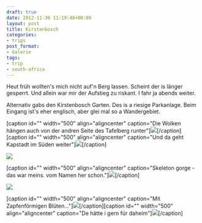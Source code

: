 ```yaml
---
draft: true
date: 2012-11-30 11:19:48+00:00
layout: post
title: Kirstenbosch
categories:
- trips
post_format:
- Galerie
tags:
- trip
- south-africa
---
```


Heut früh wollten's mich nicht auf'n Berg lassen. Scheint der is länger gesperrt. Und allein war mir der Aufstieg zu riskant. I fahr ja abends weiter.





Alternativ gabs den Kirstenbosch Garten. Des is a riesige Parkanlage. Beim Eingang ist's eher englisch, aber glei mal so a Wandergebiet.



[caption id="" width="500" align="aligncenter" caption="Die Wolken hängen auch von der andren Seite des Tafelberg runter"][![](http://clemi.ag3r.at/wp-content/uploads/2012/11/wpid-Photo-30.11.2012-0952.jpg)](http://clemi.ag3r.at/wp-content/uploads/2012/11/wpid-Photo-30.11.2012-0952.jpg)[/caption][caption id="" width="500" align="aligncenter" caption="Und da geht Kapstadt im Süden weiter"][![](http://clemi.ag3r.at/wp-content/uploads/2012/11/wpid-Photo-30.11.2012-1005.jpg)](http://clemi.ag3r.at/wp-content/uploads/2012/11/wpid-Photo-30.11.2012-1005.jpg)[/caption]<!-- more -->




[![](http://clemi.ag3r.at/wp-content/uploads/2012/11/wpid-Photo-30.11.2012-10051.jpg)](http://clemi.ag3r.at/wp-content/uploads/2012/11/wpid-Photo-30.11.2012-10051.jpg)



[caption id="" width="500" align="aligncenter" caption="Skeleton gorge - das war meins. vom Namen her schon."][![](http://clemi.ag3r.at/wp-content/uploads/2012/11/wpid-Photo-30.11.2012-1008.jpg)](http://clemi.ag3r.at/wp-content/uploads/2012/11/wpid-Photo-30.11.2012-1008.jpg)[/caption]



[![](http://clemi.ag3r.at/wp-content/uploads/2012/11/wpid-Photo-30.11.2012-1041.jpg)](http://clemi.ag3r.at/wp-content/uploads/2012/11/wpid-Photo-30.11.2012-1041.jpg)



[caption id="" width="500" align="aligncenter" caption="Mit Zapfenförmigen Blüten..."][![](http://clemi.ag3r.at/wp-content/uploads/2012/11/wpid-Photo-30.11.2012-1058.jpg)](http://clemi.ag3r.at/wp-content/uploads/2012/11/wpid-Photo-30.11.2012-1058.jpg)[/caption][caption id="" width="500" align="aligncenter" caption="De hätte i gern für daheim"][![](http://clemi.ag3r.at/wp-content/uploads/2012/11/wpid-Photo-30.11.2012-1107.jpg)](http://clemi.ag3r.at/wp-content/uploads/2012/11/wpid-Photo-30.11.2012-1107.jpg)[/caption]


